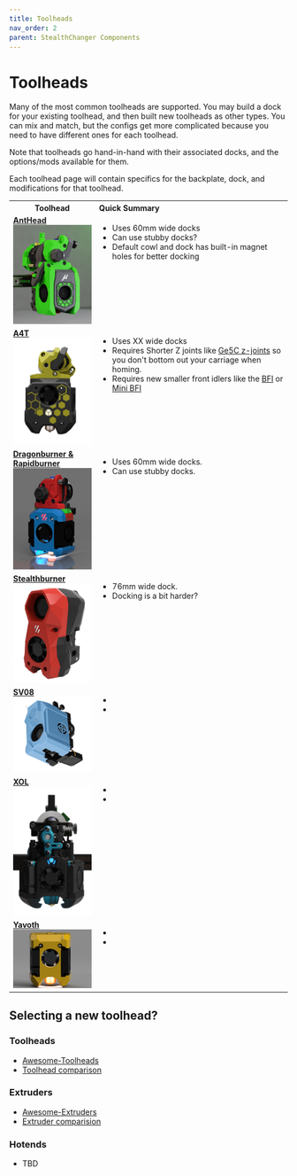 ```yaml
---
title: Toolheads
nav_order: 2
parent: StealthChanger Components
---
```

<!-- Use the page layout at TOC.md:  https://github.com/sdylewski/StealthChanger/blob/main/docs/TOC.md -->
# Toolheads

Many of the most common toolheads are supported.  You may build a dock for your existing toolhead, and then built new toolheads as other types. You can mix and match, but the configs get more complicated because you need to have different ones for each toolhead. 

Note that toolheads go hand-in-hand with their associated docks, and the options/mods available for them. 

Each toolhead page will contain specifics for the backplate, dock, and modifications for that toolhead.

<table>
<tr><th>Toolhead</th><th align="left">Quick Summary</th></tr>
<tr><td valign=top><strong><a href="Anthead.md">AntHead<br>
	<img src="../media/Toolheads/Anthead.png" width=200></a></strong></td>
	<td valign=top><ul>
		<li>Uses 60mm wide docks</li>
    <li>Can use stubby docks?</li>
    <li>Default cowl and dock has built-in magnet holes for better docking</li>
	</ul></td></tr>
	
<tr>
	<td valign=top><strong><a href="A4T.md">A4T<br>
	<img src="../media/Toolheads/A4t.png" width=200></a></strong>
	</td>
	<td valign=top><ul>
	<li>Uses XX wide docks</li>
	<li>Requires Shorter Z joints like <a href="https://github.com/VoronDesign/VoronUsers/tree/main/printer_mods/hartk1213/Voron2.4_GE5C">Ge5C z-joints</a> so you don't bottom out your carriage when homing.</li>
		<li>Requires new smaller front idlers like the <a href="https://github.com/clee/VoronBFI">BFI</a> or <a href="https://github.com/DraftShift/StealthChanger/tree/main/UserMods/BT123/MiniBFI%20%2B%20MicroBFI">Mini BFI</a></li>
	</ul></td></tr>
	
<tr>
	<td valign=top><strong><a href="Dragonburner.md">Dragonburner & Rapidburner<br>
    <img src="../media/Toolheads/Dragonburner.png" width=200></a></strong>
	</td>
	<td valign=top><ul><li>Uses 60mm wide docks.</li>
	<li>Can use stubby docks. </li>
	</ul>
  
  </td></tr>
	
<tr>
	<td valign=top><strong><a href="Stealthburner.md">Stealthburner<br>
    <img src="../media/Toolheads/Stealthburner.png" width=200></a></strong>
	</td>
	<td valign=top><ul>
	<li>76mm wide dock. </li>
	<li>Docking is a bit harder? </li>
		</ul></td></tr>
		
<tr>
	<td valign=top><strong><a href="SV08.md">SV08<br>
	<img src="../media/Toolheads/SV08.png" width=200></a></strong>
	</td>
	<td valign=top>
	<ul>
	<li></li>
	<li></li>
	</ul>
	</td></tr>
		
<tr>
	<td valign=top><strong><a href="XOL.md">XOL<br>
	<img src="../media/Toolheads/Xol.png" width=200></a></strong>
	</td>
	<td valign=top>
	<ul>
	<li></li>
	<li></li>
	</ul>
	</td></tr>
<tr>
	<td valign=top><strong><a href="Yavoth.md">Yavoth<br>
	<img src="../media/Toolheads/yavoth.png" width=200></a></strong>
	</td>
	<td valign=top>
	<ul>
	<li></li>
	<li></li>
	</ul>
	</td></tr>

</table>

## Selecting a new toolhead?

### Toolheads
* [Awesome-Toolheads](https://github.com/SartorialGrunt0/Awesome-Toolheads?tab=readme-ov-file)
* [Toolhead comparison](https://3dp-info.fyi/toolhead-comparison)

### Extruders
* [Awesome-Extruders](https://github.com/SartorialGrunt0/Awesome-Toolheads?tab=readme-ov-file)
* [Extruder comparision](https://3dp-info.fyi/extruder-comparison)

### Hotends
* TBD




